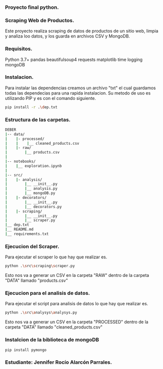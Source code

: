 ### Proyecto final python.

### Scraping Web de Productos.

Este proyecto realiza scraping de datos de productos de un sitio web, limpia y analiza loo datos, y los guarda en archivos CSV y MongoDB.

### Requisitos.

Python 3.7+
pandas
beautifulsoup4
requests
matplotlib
time
logging
mongoDB

### Instalacion.

Para instalar las dependencias creamos un archivo "txt" el cual guardamos todas las dependecias para una rapida instalacion. Su metodo de uso es utilizando PIP y es con el comando siguiente.
```bash
pip install -r .\dep.txt
```

### Estructura de las carpetas.
```bash
DEBER
|-- data/
|    |- processed/
|    |    |__ cleaned_products.csv
|    |- raw/
|        |__ products.csv    
|
|-- notebooks/
|    |__ exploration.ipynb
|
|-- src/
|    |- analysis/
|        |__ __init__.py
|        |__ analysis.py
|        |__ mongoDB.py
|    |- decorators/
|        |__ __init__.py
|        |__ decorators.py
|    |- scraping/
|        |__ __init__.py
|        |__ scraper.py
|__ dep.txt
|__ README.md
|__ requirements.txt    
```

### Ejecucion del Scraper.
Para ejecutar el scraper lo que hay que realizar es.
```bash
python .\src\scraping\scraper.py
```
Esto nos va a generar un CSV en la carpeta "RAW" dentro de la carpeta "DATA" llamado "products.csv"


### Ejecucion para el analisis de datos.
Para ejecutar el script para analisis de datos lo que hay que realizar es.
```bash
python .\src\analysys\analysys.py
```
Esto nos va a generar un CSV en la carpeta "PROCESSED" dentro de la carpeta "DATA" llamado "cleaned_products.csv"

### Instalcion de la biblioteca de  mongoDB
```bash
pip install pymongo
```

### Estudiante: Jennifer Rocío Alarcón Parrales.